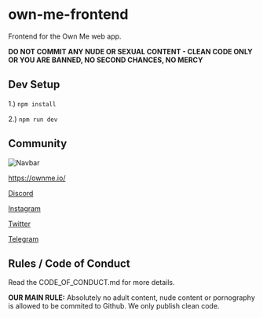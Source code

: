 # own-me-frontend
Frontend for the Own Me web app.

**DO NOT COMMIT ANY NUDE OR SEXUAL CONTENT - CLEAN CODE ONLY OR YOU ARE BANNED, NO SECOND CHANCES, NO MERCY**

## Dev Setup

1.) `npm install`

2.) `npm run dev`

## Community

![Navbar](https://user-images.githubusercontent.com/27584221/137842947-f80ab90a-cbba-4382-b729-dfb94e0e32f0.png)

https://ownme.io/

[Discord](https://discord.gg/Ww5nckNGpS)

[Instagram](https://www.instagram.com/own_me_nft/)

[Twitter](https://twitter.com/own_me_nft)

[Telegram](https://t.me/own_me_nft)

## Rules / Code of Conduct

Read the CODE_OF_CONDUCT.md for more details.

**OUR MAIN RULE:** Absolutely no adult content, nude content or pornography is allowed to be commited to Github. We only publish clean code.
